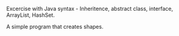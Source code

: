Excercise with Java syntax - Inheritence, abstract class, interface, ArrayList, HashSet.

A simple program that creates shapes.

